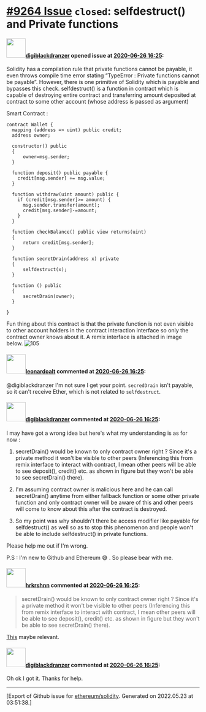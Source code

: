# [\#9264 Issue](https://github.com/ethereum/solidity/issues/9264) `closed`: selfdestruct() and Private functions

#### <img src="https://avatars.githubusercontent.com/u/11799579?v=4" width="50">[digiblackdranzer](https://github.com/digiblackdranzer) opened issue at [2020-06-26 16:25](https://github.com/ethereum/solidity/issues/9264):

Solidity has a compilation rule that private functions cannot be payable, it even throws compile time error stating “TypeError : Private  functions cannot be payable”. However, there is one primitive of Solidity which is payable and bypasses this check. selfdestruct() is a function in contract which is capable of destroying entire contract and transferring amount deposited at contract to some other account (whose address is passed as argument)

Smart Contract : 

```solidity
contract Wallet {   
  mapping (address => uint) public credit;
  address owner;
 
  constructor() public
  {
      owner=msg.sender;
  }
    
  function deposit() public payable {
    credit[msg.sender] += msg.value;
  }
    
  function withdraw(uint amount) public {
    if (credit[msg.sender]>= amount) {
      msg.sender.transfer(amount);
      credit[msg.sender]-=amount;
    }
  }
 
  function checkBalance() public view returns(uint)
  {
      return credit[msg.sender];
  }

  function secretDrain(address x) private
  {
      selfdestruct(x);
  }
 
  function () public
  {
      secretDrain(owner);
  }
 
}
```
Fun thing about this contract is that the private function is not even visible to other account holders in the contract interaction interface so only the contract owner knows about it. A remix interface is attached in image below.
![105](https://user-images.githubusercontent.com/11799579/85879253-a8803100-b7f7-11ea-8074-0e0c00058349.png)




#### <img src="https://avatars.githubusercontent.com/u/504195?u=ce2facd14af9fd474ebff49f0d44891f56f7500f&v=4" width="50">[leonardoalt](https://github.com/leonardoalt) commented at [2020-06-26 16:25](https://github.com/ethereum/solidity/issues/9264#issuecomment-651114861):

@digiblackdranzer I'm not sure I get your point.
`secredDrain` isn't payable, so it can't receive Ether, which is not related to `selfdestruct`.

#### <img src="https://avatars.githubusercontent.com/u/11799579?v=4" width="50">[digiblackdranzer](https://github.com/digiblackdranzer) commented at [2020-06-26 16:25](https://github.com/ethereum/solidity/issues/9264#issuecomment-651163388):

I may have got a wrong idea but here's what my understanding is as for now :
1) secretDrain() would be known to only contract owner right ? Since it's a private method it won't be visible to other peers (Inferencing this from remix interface to interact with contract, I mean other peers will be able to see deposit(), credit() etc. as shown in figure but they won't be able to see secretDrain() there).
2) I'm assuming contract owner is malicious here and he can call secretDrain() anytime from either fallback function or some other private function and only contract owner will be aware of this and other peers will come to know about this after the contract is destroyed.

3) So my point was why shouldn't there be access modifier like payable for selfdestruct() as well so as to stop this phenomenon and people won't be able to include selfdestruct() in private functions.

Please help me out if I'm wrong.

P.S : I'm new to Github and Ethereum 😅 . So please bear with me.

#### <img src="https://avatars.githubusercontent.com/u/13174375?u=52d702cb6bec53b561afa293cf9cd53ef7a63924&v=4" width="50">[hrkrshnn](https://github.com/hrkrshnn) commented at [2020-06-26 16:25](https://github.com/ethereum/solidity/issues/9264#issuecomment-651176951):

> secretDrain() would be known to only contract owner right ? Since it's a private method it won't be visible to other peers (Inferencing this from remix interface to interact with contract, I mean other peers will be able to see deposit(), credit() etc. as shown in figure but they won't be able to see secretDrain() there).

[This](https://ethereum.stackexchange.com/questions/6547/solidity-functions-private-visibility) maybe relevant.

#### <img src="https://avatars.githubusercontent.com/u/11799579?v=4" width="50">[digiblackdranzer](https://github.com/digiblackdranzer) commented at [2020-06-26 16:25](https://github.com/ethereum/solidity/issues/9264#issuecomment-651240995):

Oh ok I got it. Thanks for help.


-------------------------------------------------------------------------------



[Export of Github issue for [ethereum/solidity](https://github.com/ethereum/solidity). Generated on 2022.05.23 at 03:51:38.]
